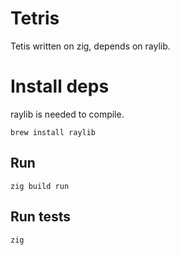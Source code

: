 # Tetris
Tetis written on zig, depends on raylib.

# Install deps
raylib is needed to compile.
```
brew install raylib
```

## Run
```
zig build run
```

## Run tests
```
zig
